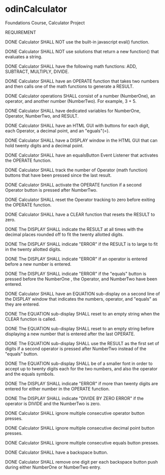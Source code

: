 # odinCalculator
Foundations Course, Calculator Project

REQUIREMENT

DONE        Calculator SHALL NOT use the built-in javascript eval() function.


DONE        Calculator SHALL NOT use solutions that return a new function() that evaluates a string.


DONE        Calculator SHALL have the following math functions: ADD, SUBTRACT, MULTIPLY, DIVIDE.


DONE        Calculator SHALL have an OPERATE function that takes two numbers and then calls one of the math functions to generate a RESULT.


DONE        Calculator operations SHALL consist of a number (NumberOne), an operator, and another number (NumberTwo). For example, 3 + 5. 


DONE        Calculator SHALL have dedicated variables for NumberOne, Operator, NumberTwo, and RESULT.  


DONE        Calculator SHALL have an HTML GUI with buttons for each digit, each Operator, a decimal point, and an "eguals"(=).


DONE        Calculator SHALL have a DISPLAY window in the HTML GUI that can hold twenty digits and a decimal point.


DONE        Calculator SHALL have an equalsButton Event Listener that activates the OPERATE function.


DONE        Calculator SHALL track the number of Operator (math function) buttons that have been pressed since the last result.


DONE        Calculator SHALL activate the OPERATE function if a second Operator button is pressed after NumberTwo.


DONE        Calculator SHALL reset the Operator tracking to zero before exiting the OPERATE function.


DONE        Calculator SHALL have a CLEAR function that resets the RESULT to zero.


DONE        The DISPLAY SHALL indicate the RESULT at all times with the decimal places rounded off to fit the twenty allotted digits.


DONE        The DISPLAY SHALL indicate "ERROR" if the RESULT is to large to fit in the twenty allotted digits.


DONE        The DISPLAY SHALL indicate "ERROR" if an operator is entered before a new number is entered.


DONE        The DISPLAY SHALL indicate "ERROR" if the "equals" button is pressed before the NumberOne , the Operator, and NumberTwo have been entered.


DONE        Calculator SHALL have an EQUATION sub-display on a second line of the DISPLAY window that indicates the numbers, operator, and "equals" as they are entered.


DONE        The EQUATION sub-display SHALL reset to an empty string when the CLEAR function is called.


DONE        The EQUATION sub-display SHALL reset to an empty string before displaying a new number that is entered after the last OPERATE.


DONE        The EQUATION sub-display SHALL use the RESULT as the first set of digits if a second operator is pressed after NumberTwo instead of the "equals" button.


DONE        The EQUATION sub-display SHALL be of a smaller font in order to accept up to twenty digits each for the two numbers, and also the operator and the equals symbols.


DONE        The DISPLAY SHALL indicate "ERROR" if more than twenty digits are entered for either number in the OPERATE function.


DONE        The DISPLAY SHALL indicate "DIVIDE BY ZERO ERROR" if the operator is DIVIDE and the NumberTwo is zero.


DONE        Calculator SHALL ignore multiple consecutive operator button presses.


DONE        Calculator SHALL ignore multiple consecutive decimal point button presses.


DONE        Calculator SHALL ignore multiple consecutive equals button presses.


DONE        Calculator SHALL have a backspace button.


DONE        Calculator SHALL remove one digit per each backspace button push during either NumberOne or NumberTwo entry. 


